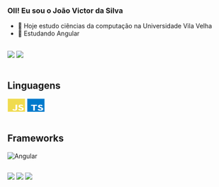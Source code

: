  ### OII! Eu sou o João Victor da Silva 

- 🔭 Hoje estudo ciências da computação na Universidade Vila Velha
- 🌱 Estudando Angular
 <br>
<div>
  <img height="180em" src="https://github-readme-stats.vercel.app/api?username=J0aoCunha&anuraghazra&hide=contribs&theme=dracula">
  <img height="180em" src="https://github-readme-stats.vercel.app/api/top-langs/?username=J0aoCunha&anuraghazra&layout=compact&theme=dracula">
</div>

<div style="display: inline_block"><br>
 <div>
   <h2>Linguagens</h2> 
  <img align="center" alt="Js" height="30" width="40" src="https://raw.githubusercontent.com/devicons/devicon/master/icons/javascript/javascript-plain.svg">
  <img align="center" alt="Ts" height="30" width="40" src="https://raw.githubusercontent.com/devicons/devicon/master/icons/typescript/typescript-plain.svg">
  </div>
 <br/>
  <div>
   <h2>Frameworks</h2>
   <img align="center" alt="Angular" height="30" width="40"  src="https://cdn.jsdelivr.net/gh/devicons/devicon/icons/angularjs/angularjs-original.svg" />
  </div>
</div>
  
  ##
 
  <a href="https://instagram.com/jvjunger1" target="_blank"><img src="https://img.shields.io/badge/-Instagram-%23E4405F?style=for-the-badge&logo=instagram&logoColor=white" target="_blank"></a>
  <a href = "mailto:jvscunha04@gmail.com" target="_blank"><img src="https://img.shields.io/badge/-Gmail-%23333?style=for-the-badge&logo=gmail&logoColor=white" ></a>
  <a href="https://www.linkedin.com/in/jo%C3%A3o-victor-da-silva-902456261/" target="_blank"><img src="https://img.shields.io/badge/-LinkedIn-%230077B5?style=for-the-badge&logo=linkedin&logoColor=white" target="_blank"></a> 
  
</div>

